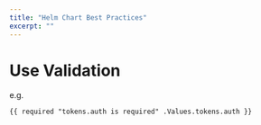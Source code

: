 ```yaml
---
title: "Helm Chart Best Practices"
excerpt: ""
---
```

# Use Validation

e.g. 
```
{{ required "tokens.auth is required" .Values.tokens.auth }}
```
